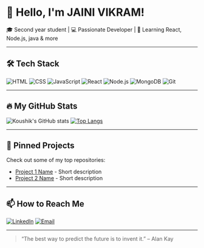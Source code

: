 # 👋 Hello, I'm JAINI VIKRAM!

🎓 Second year student | 💻 Passionate Developer | 🌱 Learning React, Node.js, java & more

---

## 🛠️ Tech Stack
![HTML](https://img.shields.io/badge/-HTML5-E34F26?logo=html5&logoColor=white)
![CSS](https://img.shields.io/badge/-CSS3-1572B6?logo=css3)
![JavaScript](https://img.shields.io/badge/-JavaScript-F7DF1E?logo=javascript&logoColor=black)
![React](https://img.shields.io/badge/-React-61DAFB?logo=react&logoColor=black)
![Node.js](https://img.shields.io/badge/-Node.js-339933?logo=node.js&logoColor=white)
![MongoDB](https://img.shields.io/badge/-MongoDB-47A248?logo=mongodb&logoColor=white)
![Git](https://img.shields.io/badge/-Git-F05032?logo=git&logoColor=white)

---

## 🔥 My GitHub Stats
![Koushik's GitHub stats](https://github-readme-stats.vercel.app/api?username=KoushikReddyB&show_icons=true&theme=github_dark)
[![Top Langs](https://github-readme-stats.vercel.app/api/top-langs/?username=KoushikReddyB&layout=compact&theme=github_dark)](https://github.com/anuraghazra/github-readme-stats)

---

## 📌 Pinned Projects
Check out some of my top repositories:
- [Project 1 Name](https://github.com/KoushikReddyB/YourRepo1) - Short description
- [Project 2 Name](https://github.com/KoushikReddyB/YourRepo2) - Short description

---

## 📫 How to Reach Me
[![LinkedIn](https://img.shields.io/badge/-LinkedIn-blue?logo=LinkedIn&logoColor=white)](https://linkedin.com/in/YOUR_LINK)
[![Email](https://img.shields.io/badge/-Email-D14836?logo=gmail&logoColor=white)](mailto:your@email.com)

---

> “The best way to predict the future is to invent it.” – Alan Kay

